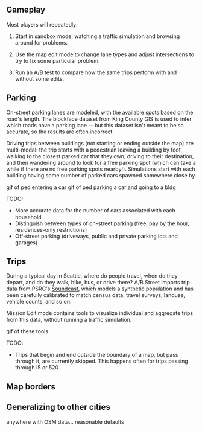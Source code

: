 ## Gameplay

Most players will repeatedly:

1) Start in sandbox mode, watching a traffic simulation and browsing around for problems.

2) Use the map edit mode to change lane types and adjust intersections to try
to fix some particular problem.

3) Run an A/B test to compare how the same trips perform with and without some edits.

## Parking

On-street parking lanes are modeled, with the available spots based on the
road's length. The blockface dataset from King County GIS is used to infer
which roads have a parking lane -- but this dataset isn't meant to be so
accurate, so the results are often incorrect.

Driving trips between buildings (not starting or ending outside the map) are
multi-modal: the trip starts with a pedestrian leaving a building by foot,
walking to the closest parked car that they own, driving to their destination,
and then wandering around to look for a free parking spot (which can take a
while if there are no free parking spots nearby!). Simulations start with each
building having some number of parked cars spawned somewhere close by.

gif of ped entering a car
gif of ped parking a car and going to a bldg

TODO:
- More accurate data for the number of cars associated with each household
- Distinguish between types of on-street parking (free, pay by the hour, residences-only restrictions)
- Off-street parking (driveways, public and private parking lots and garages)

## Trips

During a typical day in Seattle, where do people travel, when do they depart,
and do they walk, bike, bus, or drive there? A/B Street imports trip data from
PSRC's [Soundcast](https://www.psrc.org/activity-based-travel-model-soundcast),
which models a synthetic population and has been carefully calibrated to match
census data, travel surveys, landuse, vehicle counts, and so on.

Mission Edit mode contains tools to visualize individual and aggregate trips
from this data, without running a traffic simulation.

gif of these tools

TODO:
- Trips that begin and end outside the boundary of a map, but pass through it,
  are currently skipped. This happens often for trips passing through I5 or
  520.

## Map borders



## Generalizing to other cities

anywhere with OSM data... reasonable defaults

